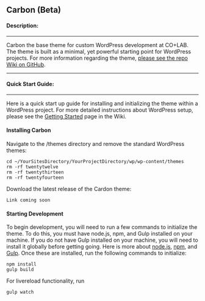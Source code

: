 ## Carbon (Beta)
#### Description:
-------------------
Carbon the base theme for custom WordPress development at CO+LAB. The theme is built as a minimal, yet powerful starting point for WordPress projects. For more information regarding the theme, [please see the repo Wiki on GitHub](https://github.com/teamcolab/Carbon/wiki).

-------------------
#### Quick Start Guide: 
-------------------
Here is a quick start up guide for installing and initializing the theme within a WordPress project. For more detailed instructions about WordPress setup, please see the [Getting Started](https://github.com/teamcolab/Carbon/wiki/Getting-Started) page in the Wiki.

#### Installing Carbon
Navigate to the /themes directory and remove the standard WordPress themes:
```
cd ~/YourSitesDirectory/YourProjectDirectory/wp/wp-content/themes
rm -rf twentytwelve
rm -rf twentythirteen
rm -rf twentyfourteen
```
Download the latest release of the Cardon theme:
```
Link coming soon
```

#### Starting Development
To begin development, you will need to run a few commands to initialize the theme. To do this, you must have node.js, npm, and Gulp installed on your machine. If you do not have Gulp installed on your machine, you will need to install it globally before getting going. Here is more about [node.js](http://nodejs.org/), [npm](https://www.npmjs.org/), and [Gulp](https://github.com/gulpjs/gulp/blob/master/docs/getting-started.md). Once these are installed, run the following commands to initialize:
```
npm install
gulp build
```

For livereload functionality, run
```
gulp watch
```